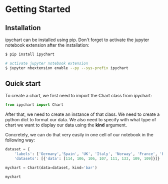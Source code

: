 # Getting Started

## Installation

ipychart can be installed using pip. Don't forget to activate the jupyter notebook extension after the installation:

``` bash
$ pip install ipychart

# activate jupyter notebook extension
$ jupyter nbextension enable --py --sys-prefix ipychart
```

## Quick start

To create a chart, we first need to import the Chart class from ipychart:

``` python
from ipychart import Chart
```

After that, we need to create an instance of that class. We need to create a python dict to format our data. We also need to specify with what type of chart we want to display our data using the **kind** argument. 

Concretely, we can do that very easily in one cell of our notebook in the following way:

``` python
dataset = {
    'labels': ['Germany','Spain', 'UK', 'Italy', 'Norway', 'France', 'Poland', 'Portugal'],
    'datasets': [{'data': [114, 106, 106, 107, 111, 133, 109, 109]}]}

mychart = Chart(data=dataset, kind='bar')

mychart
```

<getting-started/>